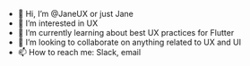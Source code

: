 - 👋 Hi, I’m @JaneUX or just Jane
- 👀 I’m interested in UX
- 🌱 I’m currently learning about best UX practices for Flutter
- 💞️ I’m looking to collaborate on anything related to UX and UI
- 📫 How to reach me: Slack, email

<!---
JaneUX/JaneUX is a ✨ special ✨ repository because its `README.md` (this file) appears on your GitHub profile.
You can click the Preview link to take a look at your changes.
--->
